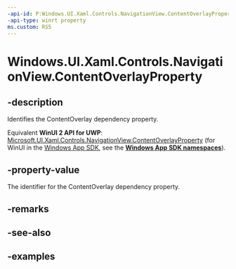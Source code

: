 ```yaml
---
-api-id: P:Windows.UI.Xaml.Controls.NavigationView.ContentOverlayProperty
-api-type: winrt property
ms.custom: RS5
---
```


<!-- Property syntax.
public DependencyProperty ContentOverlayProperty { get; }
-->

# Windows.UI.Xaml.Controls.NavigationView.ContentOverlayProperty

## -description

Identifies the ContentOverlay dependency property.

Equivalent **WinUI 2 API for UWP**: [Microsoft.UI.Xaml.Controls.NavigationView.ContentOverlayProperty](/windows/winui/api/microsoft.ui.xaml.controls.navigationview.contentoverlayproperty) (for WinUI in the [Windows App SDK](/windows/apps/windows-app-sdk/), see the **[Windows App SDK namespaces](/windows/windows-app-sdk/api/winrt/)**).

## -property-value

The identifier for the ContentOverlay dependency property.

## -remarks

## -see-also

## -examples

